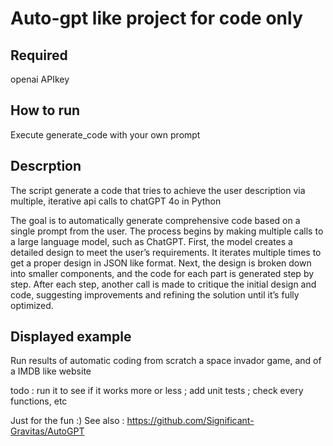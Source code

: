 # Auto-gpt like project for code only
## Required 
openai APIkey 
## How to run
Execute generate_code with your own prompt

## Descrption
The script generate a code that tries to achieve the user description via multiple, iterative api calls to chatGPT 4o in Python

The goal is to automatically generate comprehensive code based on a single prompt from the user. The process begins by making multiple calls to a large language model, 
such as ChatGPT. First, the model creates a detailed design to meet the user’s requirements. It iterates multiple times to get a proper design in JSON like format.
Next, the design is broken down into smaller components, and the code for each part is generated step by step. 
After each step, another call is made to critique the initial design and code, suggesting improvements and refining the solution until it’s fully optimized.

## Displayed example 
Run results of automatic coding from scratch a space invador game, and of a IMDB like website

todo : run it to see if it works more or less ; add unit tests ; check every functions, etc

Just for the fun :)
See also : https://github.com/Significant-Gravitas/AutoGPT
